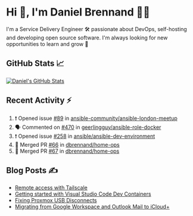 # Hi 👋, I'm Daniel Brennand 👨‍💻

I'm a Service Delivery Engineer 🛠 passionate about DevOps, self-hosting and developing open source software. I'm always looking for new opportunities to learn and grow 🌱

## GitHub Stats 📈

[![Daniel's GitHub Stats](https://github-readme-stats.vercel.app/api?username=dbrennand&show_icons=true&count_private=true&hide_border=true&theme=dark)](https://github.com/anuraghazra/github-readme-stats)

## Recent Activity ⚡

<!--START_SECTION:activity-->
1. ❗ Opened issue [#89](https://github.com/ansible-community/ansible-london-meetup/issues/89) in [ansible-community/ansible-london-meetup](https://github.com/ansible-community/ansible-london-meetup)
2. 🗣 Commented on [#470](https://github.com/geerlingguy/ansible-role-docker/issues/470#issuecomment-2419471448) in [geerlingguy/ansible-role-docker](https://github.com/geerlingguy/ansible-role-docker)
3. ❗ Opened issue [#258](https://github.com/ansible/ansible-dev-environment/issues/258) in [ansible/ansible-dev-environment](https://github.com/ansible/ansible-dev-environment)
4. 🎉 Merged PR [#66](https://github.com/dbrennand/home-ops/pull/66) in [dbrennand/home-ops](https://github.com/dbrennand/home-ops)
5. 🎉 Merged PR [#67](https://github.com/dbrennand/home-ops/pull/67) in [dbrennand/home-ops](https://github.com/dbrennand/home-ops)
<!--END_SECTION:activity-->

## Blog Posts ✍

<!-- BLOG-POST-LIST:START -->
- [Remote access with Tailscale](https://danielbrennand.com/blog/tailscale/)
- [Getting started with Visual Studio Code Dev Containers](https://danielbrennand.com/blog/vscode-dev-containers/)
- [Fixing Proxmox USB Disconnects](https://danielbrennand.com/blog/proxmox-fix-usb-disconnect/)
- [Migrating from Google Workspace and Outlook Mail to iCloud+](https://danielbrennand.com/blog/google-outlook-to-icloud+/)
<!-- BLOG-POST-LIST:END -->
